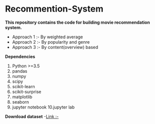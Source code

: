 # Recommention-System
**This repository contains the code for building movie recommendation system.**

-	Approach 1 :- By weighted average
-	Approach 2 :- By popularity and genre
-	Approach 3 :- By content(overview) based


**Dependencies**
1. Python >=3.5
2. pandas
3. numpy
4. scipy
5. scikit-learn
6. scikit-surprise
7. matplotlib
8. seaborn
9. jupyter notebook
10.jupyter lab

**Download dataset**
-[Link :-](https://drive.google.com/drive/folders/1JnQXDCsGAb75I4PRRMDHUO0WxmXT-usv?usp=sharing)


